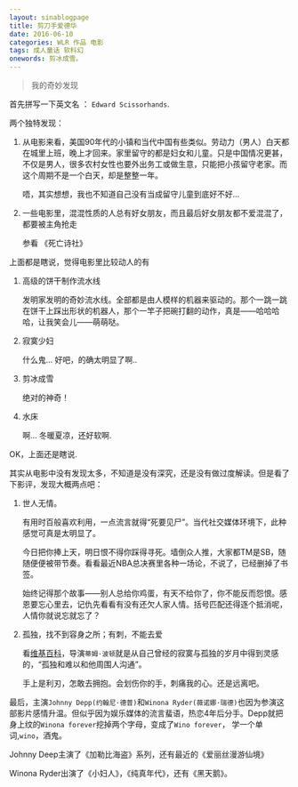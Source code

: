 ```yaml
---
layout: sinablogpage
title: 剪刀手爱德华
date: 2016-06-10
categories: WLR 作品 电影
tags: 成人童话 软科幻
onewords: 剪冰成雪。
---
```

> 我的奇妙发现

首先拼写一下英文名 ： `Edward Scissorhands`.

两个独特发现： 

1. 从电影来看，美国90年代的小镇和当代中国有些类似。劳动力（男人）白天都在城里上班，晚上才回来。家里留守的都是妇女和儿童。只是中国情况更甚，不仅是男人，很多农村女性也要外出务工或做生意，只能把小孩留守老家。而这个周期不是一个白天，却是整整一年。

    唔，其实想想，我也不知道自己没有当成留守儿童到底好不好...

2. 一些电影里，混混性质的人总有好女朋友，而且最后好女朋友都不爱混混了，都要被主角抢走

    参看 《死亡诗社》

上面都是瞎说，觉得电影里比较动人的有

1. 高级的饼干制作流水线

    发明家发明的奇妙流水线。全部都是由人模样的机器来驱动的。那个一跳一跳在饼干上踩出形状的机器人，那个一竿子把碗打翻的动作，真是——哈哈哈哈，让我笑会儿——萌萌哒。

2. 寂寞少妇

    什么鬼... 好吧，的确太明显了啊..

3. 剪冰成雪

    绝对的神奇！

4. 水床

    啊... 冬暖夏凉，还好软啊.

OK，上面还是瞎说.

其实从电影中没有发现太多，不知道是没有深究，还是没有做过度解读。但是看了下影评，发现大概两点吧：

1. 世人无情。

    有用时百般喜欢利用，一点流言就得“死要见尸”。当代社交媒体环境下，此种感觉可真是太明显了。

    今日把你捧上天，明日恨不得你踩得寻死。墙倒众人推，大家都TM是SB，随随便便被带节奏。看看最近NBA总决赛里各种一场论，不说了，已经删掉了书签。

    始终记得那个故事——别人总给你鸡蛋，有天不给你了，你不能反而怨恨。感恩要忘心里去，记仇先看看有没有还欠人家人情。括号匹配还得逐个抵消呢，人情你就说忘就忘了？

2. 孤独，找不到容身之所；有刺，不能去爱

    看[维基百科](https://zh.wikipedia.org/wiki/%E5%89%AA%E5%88%80%E6%89%8B%E7%88%B1%E5%BE%B7%E5%8D%8E)，导演`蒂姆·波顿`就是从自己曾经的寂寞与孤独的岁月中得到灵感的，“孤独和难以和他周围人沟通”。
    
    手上是利刃，怎敢去拥抱。会划伤你的手，刺痛我的心。还是远离吧。

最后，主演`Johnny Depp(约翰尼·德普)`和`Winona Ryder(薇诺娜·瑞德)`也因为参演这部影片感情升温。但似乎因为娱乐媒体的流言蜚语，热恋4年后分手。Depp就把身上纹的`Winona forever`挖掉两个字母，变成了`Wino forever`， 学一个单词,`wino`，酒鬼。

Johnny Deep主演了《加勒比海盗》系列，还有最近的《爱丽丝漫游仙境》

Winona Ryder出演了《小妇人》，《纯真年代》，还有《黑天鹅》。